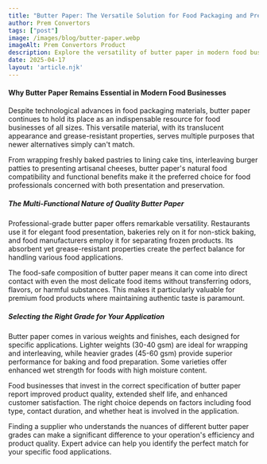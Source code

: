 ```yaml
---
title: "Butter Paper: The Versatile Solution for Food Packaging and Presentation"
author: Prem Convertors
tags: ["post"]
image: /images/blog/butter-paper.webp
imageAlt: Prem Convertors Product
description: Explore the versatility of butter paper in modern food businesses, from presentation to preservation, and learn how to select the right grade for your specific application.
date: 2025-04-17
layout: 'article.njk'
---
```


#### Why Butter Paper Remains Essential in Modern Food Businesses

Despite technological advances in food packaging materials, butter paper continues to hold its place as an indispensable resource for food businesses of all sizes. This versatile material, with its translucent appearance and grease-resistant properties, serves multiple purposes that newer alternatives simply can't match.

From wrapping freshly baked pastries to lining cake tins, interleaving burger patties to presenting artisanal cheeses, butter paper's natural food compatibility and functional benefits make it the preferred choice for food professionals concerned with both presentation and preservation.

##### The Multi-Functional Nature of Quality Butter Paper

Professional-grade butter paper offers remarkable versatility. Restaurants use it for elegant food presentation, bakeries rely on it for non-stick baking, and food manufacturers employ it for separating frozen products. Its absorbent yet grease-resistant properties create the perfect balance for handling various food applications.

The food-safe composition of butter paper means it can come into direct contact with even the most delicate food items without transferring odors, flavors, or harmful substances. This makes it particularly valuable for premium food products where maintaining authentic taste is paramount.

##### Selecting the Right Grade for Your Application

Butter paper comes in various weights and finishes, each designed for specific applications. Lighter weights (30-40 gsm) are ideal for wrapping and interleaving, while heavier grades (45-60 gsm) provide superior performance for baking and food preparation. Some varieties offer enhanced wet strength for foods with high moisture content.

Food businesses that invest in the correct specification of butter paper report improved product quality, extended shelf life, and enhanced customer satisfaction. The right choice depends on factors including food type, contact duration, and whether heat is involved in the application.

Finding a supplier who understands the nuances of different butter paper grades can make a significant difference to your operation's efficiency and product quality. Expert advice can help you identify the perfect match for your specific food applications.